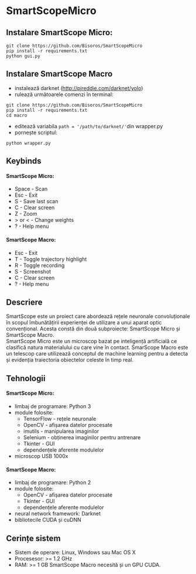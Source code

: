 # SmartScopeMicro

## Instalare SmartScope Micro:
```
git clone https://github.com/Bisoros/SmartScopeMicro
pip install -r requirements.txt
python gui.py
```

## Instalare SmartScope Macro
- instalează darknet (http://pjreddie.com/darknet/yolo)
- rulează următoarele comenzi în terminal:
```
git clone https://github.com/Bisoros/SmartScopeMicro
pip install -r requirements.txt
cd macro
```
- editează variabila `path = '/path/to/darknet/'`din wrapper.py
- pornește scriptul:
```
python wrapper.py
```
## Keybinds
#### SmartScope Micro:
- Space - Scan
- Esc - Exit
- S - Save last scan
- C - Clear screen
- Z - Zoom
- \> or < - Change weights
- ? - Help menu

#### SmartScope Macro:
- Esc - Exit
- T - Toggle trajectory highlight
- R - Toggle recording
- S - Screenshot
- C - Clear screen
- ? - Help menu

## Descriere
SmartScope este un proiect care abordează rețele neuronale convoluționale în scopul îmbunătățirii experienței de utilizare a unui aparat optic convențional. Acesta constă din două subproiecte: SmartScope Micro și SmartScope Macro. \
SmartScope Micro este un microscop bazat pe inteligență artificială ce clasifică natura materialului cu care vine în contact. SmarScope Macro este un telescop care utilizează conceptul de machine learning  pentru a detecta și evidenția traiectoria obiectelor celeste în timp real.

## Tehnologii
#### SmartScope Micro:
- limbaj de programare: Python 3
- module folosite:
  - TensorFlow - rețele neuronale
  - OpenCV - afișarea datelor procesate
  - imutils - manipularea imaginilor
  - Selenium - obținerea imaginilor pentru antrenare
  - Tkinter - GUI
  - dependențele aferente modulelor
- microscop USB 1000x

#### SmartScope Macro:
- limbaj de programare: Python 2
- module folosite:
  - OpenCV - afișarea datelor procesate
  - Tkinter - GUI
  - dependențele aferente modulelor
- neural network framework: Darknet
- bibliotecile CUDA și cuDNN

## Cerințe sistem
- Sistem de operare: Linux, Windows sau Mac OS X
- Procesesor: >= 1.2 GHz
- RAM: >= 1 GB
SmartScope Macro necesită și un GPU CUDA.
